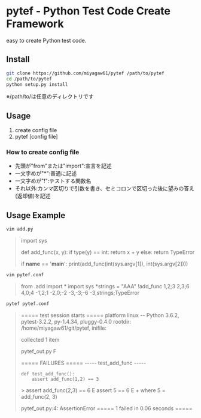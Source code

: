 # pytef - Python Test Code Create Framework

easy to create Python test code.

## Install

```bash
git clone https://github.com/miyagaw61/pytef /path/to/pytef
cd /path/to/pytef
python setup.py install
```
※/path/to/は任意のディレクトリです

## Usage

1. create config file
2. pytef [config file]

### How to create config file

* 先頭が"from"または"import":宣言を記述
* 一文字めが"\*":普通に記述
* 一文字めが"!":テストする関数名
* それ以外:カンマ区切りで引数を書き、セミコロンで区切った後に望みの答え(返却値)を記述

## Usage Example

```bash
vim add.py
```

> import sys
> 
> def add_func(x, y):
>     if type(y) == int:
>         return x + y
>     else:
>         return TypeError
> 
> if __name__ == '__main__':
>     print(add_func(int(sys.argv[1]), int(sys.argv[2])))

```bash
vim pytef.conf
```

> from .add import *
> import sys
> \*strings = "AAA"
> !add_func
> 1,2;3
> 2,3;6
> 4,0;4
> -1,2;1
> -2,0;-2
> -3,-3;-6
> -3,strings;TypeError

```bash
pytef pytef.conf
```

> ===== test session starts =====
> platform linux -- Python 3.6.2, pytest-3.2.2, py-1.4.34, pluggy-0.4.0
> rootdir: /home/miyagaw61/git/pytef, inifile:
> 
> collected 1 item  
> 
> pytef_out.py F
> 
> ===== FAILURES =====
> ----- test_add_func -----
> 
>     def test_add_func():
>         assert add_func(1,2) == 3
> \>       assert add_func(2,3) == 6
> E       assert 5 == 6
> E        +  where 5 = add_func(2, 3)
> 
> pytef_out.py:4: AssertionError
> ===== 1 failed in 0.06 seconds =====
